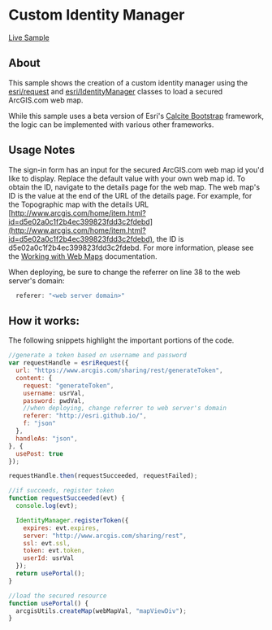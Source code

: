 # Custom Identity Manager

[Live Sample](http://esri.github.io/developer-support/web-js/custom-identity-manager/index.html)

## About

This sample shows the creation of a custom identity manager using the [esri/request](https://developers.arcgis.com/javascript/3/jsapi/esri.request-amd.html) and [esri/IdentityManager](https://developers.arcgis.com/javascript/3/jsapi/identitymanager-amd.html) classes to load a secured ArcGIS.com web map.

While this sample uses a beta version of Esri's [Calcite Bootstrap](http://esri.github.io/calcite-maps/samples/index.html) framework, the logic can be implemented with various other frameworks.

## Usage Notes

The sign-in form has an input for the secured ArcGIS.com web map id you'd like to display.  Replace the default value with your own web map id.  To obtain the ID, navigate to the details page for the web map. The web map's ID is the value at the end of the URL of the details page. For example, for the Topographic map with the details URL [http://www.arcgis.com/home/item.html?id=d5e02a0c1f2b4ec399823fdd3c2fdebd](http://www.arcgis.com/home/item.html?id=d5e02a0c1f2b4ec399823fdd3c2fdebd), the ID is d5e02a0c1f2b4ec399823fdd3c2fdebd.  For more information, please see the [Working with Web Maps](https://developers.arcgis.com/javascript/3/jshelp/intro_webmap.html) documentation.

When deploying, be sure to change the referrer on line 38 to the web server's domain:

```javascript
  referer: "<web server domain>"
```

## How it works:
The following snippets highlight the important portions of the code.

```javascript
//generate a token based on username and password
var requestHandle = esriRequest({
  url: "https://www.arcgis.com/sharing/rest/generateToken",
  content: {
    request: "generateToken",
    username: usrVal,
    password: pwdVal,
    //when deploying, change referrer to web server's domain
    referer: "http://esri.github.io/",
    f: "json"
  },
  handleAs: "json",
}, {
  usePost: true
});

requestHandle.then(requestSucceeded, requestFailed);

//if succeeds, register token
function requestSucceeded(evt) {
  console.log(evt);

  IdentityManager.registerToken({
    expires: evt.expires,
    server: "http://www.arcgis.com/sharing/rest",
    ssl: evt.ssl,
    token: evt.token,
    userId: usrVal
  });
  return usePortal();
}

//load the secured resource
function usePortal() {
  arcgisUtils.createMap(webMapVal, "mapViewDiv");
}
```
